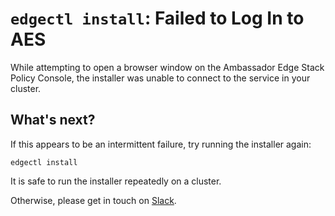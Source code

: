 # `edgectl install`: Failed to Log In to AES

While attempting to open a browser window on the Ambassador Edge Stack Policy Console, the installer was unable to connect to the service in your cluster.

## What's next?

If this appears to be an intermittent failure, try running the installer again:

```shell
edgectl install
```

It is safe to run the installer repeatedly on a cluster.

Otherwise, please get in touch on [Slack](http://d6e.co/slack).
